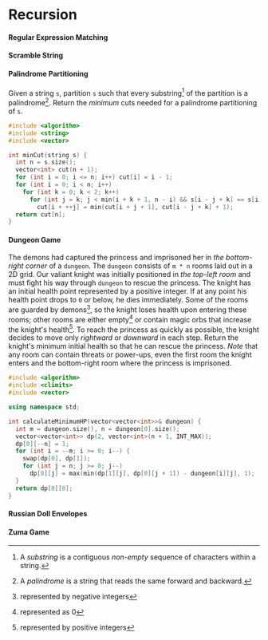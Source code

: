 # Recursion

#### Regular Expression Matching

#### Scramble String

#### Palindrome Partitioning

Given a string `s`, partition `s` such that every substring[^1] of the partition is a palindrome[^2]. Return the *minimum* cuts needed for a palindrome partitioning of `s`.

```c++
#include <algorithm>
#include <string>
#include <vector>

int minCut(string s) {
  int n = s.size();
  vector<int> cut(n + 1);
  for (int i = 0; i <= n; i++) cut[i] = i - 1;
  for (int i = 0; i < n; i++)
    for (int k = 0; k < 2; k++)
      for (int j = k; j < min(i + k + 1, n - i) && s[i - j + k] == s[i + j];)
        cut[i + ++j] = min(cut[i + j + 1], cut[i - j + k] + 1);
  return cut[n];
}

```

#### Dungeon Game

The demons had captured the princess and imprisoned her in *the bottom-right corner* of a `dungeon`. The `dungeon` consists of `m * n` rooms laid out in a 2D grid. Our valiant knight was initially positioned in *the top-left room* and must fight his way through `dungeon` to rescue the princess. The knight has an initial health point represented by a positive integer. If at any point his health point drops to `0` or below, he dies immediately. Some of the rooms are guarded by demons[^3], so the knight loses health upon entering these rooms; other rooms are either empty[^4] or contain magic orbs that increase the knight's health[^5]. To reach the princess as quickly as possible, the knight decides to move only *rightward* or *downward* in each step. Return the knight's minimum initial health so that he can rescue the princess. *Note* that any room can contain threats or power-ups, even the first room the knight enters and the bottom-right room where the princess is imprisoned.

```c++
#include <algorithm>
#include <climits>
#include <vector>

using namespace std;

int calculateMinimumHP(vector<vector<int>>& dungeon) {
  int m = dungeon.size(), n = dungeon[0].size();
  vector<vector<int>> dp(2, vector<int>(n + 1, INT_MAX));
  dp[0][--n] = 1;
  for (int i = --m; i >= 0; i--) {
    swap(dp[0], dp[1]);
    for (int j = n; j >= 0; j--)
      dp[0][j] = max(min(dp[1][j], dp[0][j + 1]) - dungeon[i][j], 1);
  }
  return dp[0][0];
}

```

#### Russian Doll Envelopes

#### Zuma Game

[^1]: A *substring* is a contiguous *non-empty* sequence of characters within a string.
[^2]: A *palindrome* is a string that reads the same forward and backward.
[^3]: represented by negative integers
[^4]: represented as 0
[^5]: represented by positive integers
